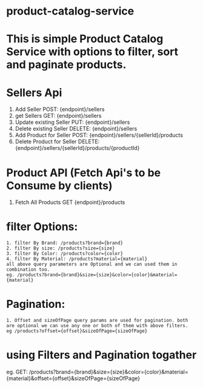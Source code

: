# product-catalog-service

# This is simple Product Catalog Service with options to filter, sort and paginate products.

# Sellers Api
1. Add Seller POST: {endpoint}/sellers 
2. get Sellers GET: {endpoint}/sellers
3. Update existing Seller PUT: {endpoint}/sellers
4. Delete existing Seller DELETE: {endpoint}/sellers
5. Add Product for Seller POST: {endpoint}/sellers/{sellerId}/products
6. Delete Product for Seller DELETE: {endpoint}/sellers/{sellerId}/products/{productId}

# Product API (Fetch Api's to be Consume by clients)

1. Fetch All Products GET {endpoint}/products

# filter Options:
	1. filter By Brand: /products?brand={brand}
	2. filter By size: /products?size={size}
	3. filter By Color: /products?color={color}
	4. filter By Material: /products?material={material}
	all above query parameters are Optional and we can used them in combination too.
	eg. /products?brand={brand}&size={size}&color={color}&material={material}
	
# Pagination:	
	1. Offset and sizeOfPage query params are used for pagination. both are optional we can use any one or both of them with above filters.
	eg /products?offset={offset}&sizeOfPage={sizeOfPage}
	
# using Filters and Pagination togather
eg.  GET: /products?brand={brand}&size={size}&color={color}&material={material}&offset={offset}&sizeOfPage={sizeOfPage}